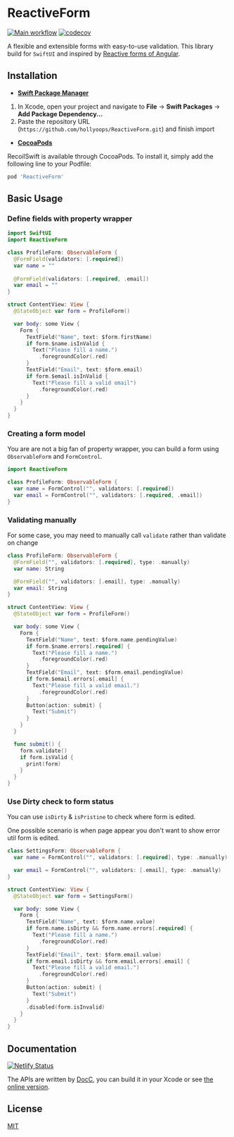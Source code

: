 # ReactiveForm

[![Main workflow](https://github.com/hollyoops/ReactiveForm/workflows/Main/badge.svg)](https://github.com/hollyoops/ReactiveForm/actions/workflows/main.yml) [![codecov](https://codecov.io/gh/samuraime/ReactiveForm/branch/main/graph/badge.svg?token=0X34NQ63HK)](https://codecov.io/gh/samuraime/ReactiveForm)

A flexible and extensible forms with easy-to-use validation. This library build for `SwiftUI` and inspired by [Reactive forms of Angular](https://angular.io/guide/reactive-forms).

## Installation

- [**Swift Package Manager**](https://swift.org/package-manager/)

1. In Xcode, open your project and navigate to **File** → **Swift Packages** → **Add Package Dependency...**
2. Paste the repository URL (`https://github.com/hollyoops/ReactiveForm.git`) and finish import

- [**CocoaPods**](https://cocoapods.org) 

RecoilSwift is available through CocoaPods. To install it, simply add the following line to your Podfile:

```ruby
pod 'ReactiveForm'
```

## Basic Usage

### Define fields with property wrapper

```swift
import SwiftUI
import ReactiveForm

class ProfileForm: ObservableForm {
  @FormField(validators: [.required])
  var name = ""
  
  @FormField(validators: [.required, .email])
  var email = ""
}

struct ContentView: View {
  @StateObject var form = ProfileForm()

  var body: some View {
    Form {
      TextField("Name", text: $form.firstName)
      if form.$name.isInValid {
        Text("Please fill a name.")
          .foregroundColor(.red)
      }
      TextField("Email", text: $form.email)
      if form.$email.isInValid {
        Text("Please fill a valid email")
          .foregroundColor(.red)
      }
    }
  }
}
```

### Creating a form model

You are are not a big fan of property wrapper, you can build a form using ``ObservableForm`` and ``FormControl``.

```swift
import ReactiveForm

class ProfileForm: ObservableForm {
  var name = FormControl("", validators: [.required])
  var email = FormControl("", validators: [.required, .email])
}
```

### Validating manually

For some case, you may need to manually call `validate` rather than validate on change


```swift
class ProfileForm: ObservableForm {
  @FormField("", validators: [.required], type: .manually) 
  var name: String

  @FormField("", validators: [.email], type: .manually) 
  var email: String
}

struct ContentView: View {
  @StateObject var form = ProfileForm()

  var body: some View {
    Form {
      TextField("Name", text: $form.name.pendingValue)
      if form.$name.errors[.required] {
        Text("Please fill a name.")
          .foregroundColor(.red)
      }
      TextField("Email", text: $form.email.pendingValue)
      if form.$email.errors[.email] {
        Text("Please fill a valid email.")
          .foregroundColor(.red)
      }
      Button(action: submit) {
        Text("Submit")
      }
    }
  }

  func submit() {
    form.validate()
    if form.isValid {
      print(form)
    }
  }
}
```

### Use Dirty check to form status

You can use `isDirty` & `isPristine` to check where form is edited. 

One possible scenario is when page appear you don't want to show error util form is edited.

```swift
class SettingsForm: ObservableForm {
  var name = FormControl("", validators: [.required], type: .manually) 

  var email = FormControl("", validators: [.email], type: .manually) 
}

struct ContentView: View {
  @StateObject var form = SettingsForm()

  var body: some View {
    Form {
      TextField("Name", text: $form.name.value)
      if form.name.isDirty && form.name.errors[.required] {
        Text("Please fill a name.")
          .foregroundColor(.red)
      }
      TextField("Email", text: $form.email.value)
      if form.email.isDirty && form.email.errors[.email] {
        Text("Please fill a valid email.")
          .foregroundColor(.red)
      }
      Button(action: submit) {
        Text("Submit")
      }
      .disabled(form.isInvalid)
    }
  }
}
```

## Documentation

[![Netlify Status](https://api.netlify.com/api/v1/badges/6f9d1a6b-50a6-49d6-91c9-8f842ce8e853/deploy-status)](https://app.netlify.com/sites/sad-liskov-2a1cd8/deploys)

The APIs are written by [DocC](https://developer.apple.com/documentation/docc), you can build it in your Xcode or see [the online version](https://sad-liskov-2a1cd8.netlify.app/documentation/).

## License

[MIT](LICENSE)
